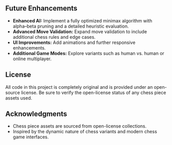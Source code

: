 
## Future Enhancements
- **Enhanced AI:** Implement a fully optimized minimax algorithm with alpha–beta pruning and a detailed heuristic evaluation.
- **Advanced Move Validation:** Expand move validation to include additional chess rules and edge cases.
- **UI Improvements:** Add animations and further responsive enhancements.
- **Additional Game Modes:** Explore variants such as human vs. human or online multiplayer.

## License
All code in this project is completely original and is provided under an open-source license. Be sure to verify the open-license status of any chess piece assets used.

## Acknowledgments
- Chess piece assets are sourced from open-license collections.
- Inspired by the dynamic nature of chess variants and modern chess game interfaces.

